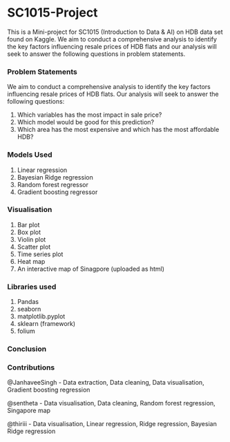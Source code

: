 # SC1015-Project
This is a Mini-project for SC1015 (Introduction to Data & AI) on HDB data set found on Kaggle. We aim to conduct a comprehensive analysis to identify the key factors influencing resale prices of HDB flats and our analysis will seek to answer the following questions in problem statements.

### Problem Statements
We aim to conduct a comprehensive analysis to identify the key factors influencing resale prices of HDB flats. Our analysis will seek to answer the following questions:
1) Which variables has the most impact in sale price?
2) Which model would be good for this prediction?
3) Which area has the most expensive and which has the most affordable HDB?

### Models Used
1) Linear regression 
2) Bayesian Ridge regression
3) Random forest regressor 
4) Gradient boosting regressor

### Visualisation
1) Bar plot
2) Box plot
3) Violin plot
4) Scatter plot
5) Time series plot
6) Heat map
7) An interactive map of Sinagpore (uploaded as html)

### Libraries used
1) Pandas
2) seaborn
3) matplotlib.pyplot
4) sklearn (framework)
5) folium

### Conclusion

### Contributions
@JanhaveeSingh - Data extraction, Data cleaning, Data visualisation, Gradient boosting regression 

@sentheta - Data visualisation, Data cleaning, Random forest regression, Singapore map

@thiriii - Data visualisation, Linear regression, Ridge regression, Bayesian Ridge regression


